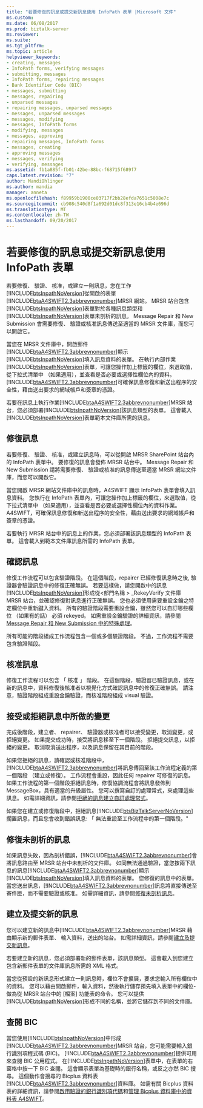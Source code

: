 ```yaml
---
title: "若要修復的訊息或提交新訊息使用 InfoPath 表單 |Microsoft 文件"
ms.custom: 
ms.date: 06/08/2017
ms.prod: biztalk-server
ms.reviewer: 
ms.suite: 
ms.tgt_pltfrm: 
ms.topic: article
helpviewer_keywords:
- creating, messages
- InfoPath forms, verifying messages
- submitting, messages
- InfoPath forms, repairing messages
- Bank Identifier Code (BIC)
- messages, submitting
- messages, repairing
- unparsed messages
- repairing messages, unparsed messages
- messages, unparsed messages
- messages, modifying
- messages, InfoPath forms
- modifying, messages
- messages, approving
- repairing messages, InfoPath forms
- messages, creating
- approving messages
- messages, verifying
- verifying, messages
ms.assetid: fb1a885f-fb01-42be-88bc-f68715f689f7
caps.latest.revision: "7"
author: MandiOhlinger
ms.author: mandia
manager: anneta
ms.openlocfilehash: f89959b1900ce03717f2bb28efda7651c5008e7c
ms.sourcegitcommit: cb908c540d8f1a692d01dc8f313e16cb4b4e696d
ms.translationtype: MT
ms.contentlocale: zh-TW
ms.lasthandoff: 09/20/2017
---
```

# <a name="using-an-infopath-form-to-repair-a-message-or-submit-a-new-message"></a>若要修復的訊息或提交新訊息使用 InfoPath 表單
若要修復、 驗證、 核准，或建立一則訊息，您在工作[!INCLUDE[btsInpathNoVersion](../../includes/btsinpathnoversion-md.md)]從開啟的表單[!INCLUDE[btaA4SWIFT2.3abbrevnonumber](../../includes/btaa4swift2-3abbrevnonumber-md.md)]MRSR 網站。 MRSR 站台包含[!INCLUDE[btsInpathNoVersion](../../includes/btsinpathnoversion-md.md)]表單對於各種訊息類型和[!INCLUDE[btsInpathNoVersion](../../includes/btsinpathnoversion-md.md)]表單未剖析的訊息。 Message Repair 和 New Submission 會需要修復、 驗證或核准訊息傳送至適當的 MRSR 文件庫，而您可以開啟它。  
  
 當您在 MRSR 文件庫中，開啟郵件[!INCLUDE[btaA4SWIFT2.3abbrevnonumber](../../includes/btaa4swift2-3abbrevnonumber-md.md)]顯示[!INCLUDE[btsInpathNoVersion](../../includes/btsinpathnoversion-md.md)]填入訊息資料的表單。 在執行內部作業[!INCLUDE[btsInpathNoVersion](../../includes/btsinpathnoversion-md.md)]表單，可讓您操作加上標籤的欄位，來選取值，從下拉式清單中 （如果適用），並查看是否必要或選擇性欄位內的資料。 [!INCLUDE[btaA4SWIFT2.3abbrevnonumber](../../includes/btaa4swift2-3abbrevnonumber-md.md)]可確保訊息修復和新送出程序的安全性，藉由送出要求的網域帳戶和簽章的憑證。  
  
 若要在訊息上執行作業[!INCLUDE[btaA4SWIFT2.3abbrevnonumber](../../includes/btaa4swift2-3abbrevnonumber-md.md)]MRSR 站台，您必須部署[!INCLUDE[btsInpathNoVersion](../../includes/btsinpathnoversion-md.md)]該訊息類型的表單。 這會載入[!INCLUDE[btsInpathNoVersion](../../includes/btsinpathnoversion-md.md)]表單範本文件庫所需的訊息。  
  
## <a name="repairing-a-message"></a>修復訊息  
 若要修復、 驗證、 核准，或建立訊息時，可以從開啟 MRSR SharePoint 站台內的 InfoPath 表單中。 要修復的訊息會發佈 MRSR 站台中。 Message Repair 和 New Submission 請將需要修復、 驗證或核准的訊息傳送至適當 MRSR 網站文件庫，而您可以開啟它。  
  
 當您開啟 MRSR 網站文件庫中的訊息時，A4SWIFT 顯示 InfoPath 表單會填入訊息資料。 您執行在 InfoPath 表單內，可讓您操作加上標籤的欄位，來選取值，從下拉式清單中 （如果適用），並查看是否必要或選擇性欄位內的資料作業。 A4SWIFT，可確保訊息修復和新送出程序的安全性，藉由送出要求的網域帳戶和簽章的憑證。  
  
 若要執行 MRSR 站台中的訊息上的作業，您必須部署該訊息類型的 InfoPath 表單。 這會載入到範本文件庫訊息所需的 InfoPath 表單。  
  
## <a name="verifying-a-message"></a>確認訊息  
 修復工作流程可以包含驗證階段。 在這個階段，repairer 已經修復訊息時之後, 驗證器會驗證訊息中的修復正確無誤。 若要這樣做，請您開啟中的訊息[!INCLUDE[btsInpathNoVersion](../../includes/btsinpathnoversion-md.md)]形成從\<部門名稱 > _RekeyVerify 文件庫 MRSR 站台，並確認修復對訊息進行正確無誤。 您也必須使用需要重設金鑰之特定欄位中重新鍵入資料。 所有的驗證階段需要重設金鑰，雖然您可以自訂哪些欄位 （如果有的話） 必須 rekeyed。 如需重設金鑰驗證的詳細資訊，請參閱[Message Repair 和 New Submission 中的特殊處理](../../adapters-and-accelerators/accelerator-swift/special-processing-in-message-repair-and-new-submission.md)。  
  
 所有可能的階段組成工作流程包含一個或多個驗證階段。 不過，工作流程不需要包含驗證階段。  
  
## <a name="approving-a-message"></a>核准訊息  
 修復工作流程可以包含 「 核准 」 階段。 在這個階段，驗證器已驗證訊息，或在新的訊息中，資料修復後核准者以視覺化方式確認訊息中的修復正確無誤。 請注意，驗證階段組成重設金鑰驗證，而核准階段組成 visual 驗證。  
  
## <a name="accepting-or-rejecting-the-changes-to-a-message"></a>接受或拒絕訊息中所做的變更  
 完成後階段，建立者、 repairer、 驗證器或核准者可以接受變更，取消變更，或拒絕變更。 如果提交成功時，接受將訊息移至下一個階段。 拒絕提交訊息，以拒絕的變更。 取消取消送出程序，以及訊息保留在其目前的階段。  
  
 如果您拒絕的訊息，請確認或核准階段中，[!INCLUDE[btaA4SWIFT2.3abbrevnonumber](../../includes/btaa4swift2-3abbrevnonumber-md.md)]將訊息傳回至該工作流程定義的第一個階段 （建立或修復）。 工作流程會重設，因此任何 repairer 可修復的訊息。 如果工作流程的第一個階段拒絕訊息時，修復協調流程會將訊息發佈到 MessageBox，具有適當的升級屬性。 您可以撰寫自訂的處理常式，來處理這些訊息。 如需詳細資訊，請參閱[拒絕的訊息建立自訂處理常式](../../adapters-and-accelerators/accelerator-swift/creating-a-custom-handler-for-rejected-messages.md)。  
  
 如果您在建立或修復階段中，拒絕訊息[!INCLUDE[btsBizTalkServerNoVersion](../../includes/btsbiztalkservernoversion-md.md)]擱置訊息，而且您會收到錯誤訊息: 「 無法重設至工作流程中的第一個階段。"  
  
## <a name="repairing-an-unparsed-message"></a>修復未剖析的訊息  
 如果訊息失敗，因為剖析錯誤，[!INCLUDE[btaA4SWIFT2.3abbrevnonumber](../../includes/btaa4swift2-3abbrevnonumber-md.md)]會將訊息路由至 MRSR 站台中未剖析的文件庫。 如同無法通過驗證，當您按兩下訊息的訊息[!INCLUDE[btaA4SWIFT2.3abbrevnonumber](../../includes/btaa4swift2-3abbrevnonumber-md.md)]顯示[!INCLUDE[btsInpathNoVersion](../../includes/btsinpathnoversion-md.md)]填入訊息資料的表單。 您修復的訊息中的表單。 當您送出訊息，[!INCLUDE[btaA4SWIFT2.3abbrevnonumber](../../includes/btaa4swift2-3abbrevnonumber-md.md)]訊息將直接傳送至寄件匣，而不需要驗證或核准。 如需詳細資訊，請參閱[修復未剖析訊息](../../adapters-and-accelerators/accelerator-swift/repairing-unparsed-messages.md)。  
  
## <a name="creating-and-submitting-a-new-message"></a>建立及提交新的訊息  
 您可以建立新的訊息中[!INCLUDE[btaA4SWIFT2.3abbrevnonumber](../../includes/btaa4swift2-3abbrevnonumber-md.md)]MRSR 藉由顯示新的郵件表單、 輸入資料，送出的站台。 如需詳細資訊，請參閱[建立及提交新訊息](../../adapters-and-accelerators/accelerator-swift/creating-and-submitting-a-new-message.md)。  
  
 若要建立新的訊息，您必須部署新的郵件表單，該訊息類型。 這會載入到您建立包含新郵件表單的文件庫訊息所需的 XML 格式。  
  
 當您從預設的新訊息形式建立一則訊息時，欄位不會擴展，要求您輸入所有欄位中的資料。 您可以藉由開啟郵件，輸入資料，然後執行儲存預先填入表單中的欄位-做為從 MRSR 站台中的 [檔案] 功能表的命令。 您可以提供[!INCLUDE[btsInpathNoVersion](../../includes/btsinpathnoversion-md.md)]形成不同的名稱，並將它儲存到不同的文件庫。  
  
## <a name="looking-up-a-bic"></a>查閱 BIC  
 當您使用[!INCLUDE[btsInpathNoVersion](../../includes/btsinpathnoversion-md.md)]中形成[!INCLUDE[btaA4SWIFT2.3abbrevnonumber](../../includes/btaa4swift2-3abbrevnonumber-md.md)]MRSR 站台，您可能需要輸入銀行識別項程式碼 (BIC)。 [!INCLUDE[btaA4SWIFT2.3abbrevnonumber](../../includes/btaa4swift2-3abbrevnonumber-md.md)]提供可用來查閱 BIC 公用程式。 在[!INCLUDE[btsInpathNoVersion](../../includes/btsinpathnoversion-md.md)]表單中，在表單的右窗格中按一下 BIC 查閱。 這會顯示表單為基礎時的銀行名稱，或反之亦然 BIC 搜尋。 這個動作會搜尋的 Bicplus 資料表[!INCLUDE[btaA4SWIFT2.3abbrevnonumber](../../includes/btaa4swift2-3abbrevnonumber-md.md)]資料庫。 如需有關 Bicplus 資料表的詳細資訊，請參閱[啟用驗證的銀行識別項代碼](../../adapters-and-accelerators/accelerator-swift/enabling-validation-of-bank-identifier-codes.md)和[管理 Bicplus 資料庫中的資料表 A4SWIFT](../../adapters-and-accelerators/accelerator-swift/managing-the-bicplus-table-in-the-a4swift-database.md)。